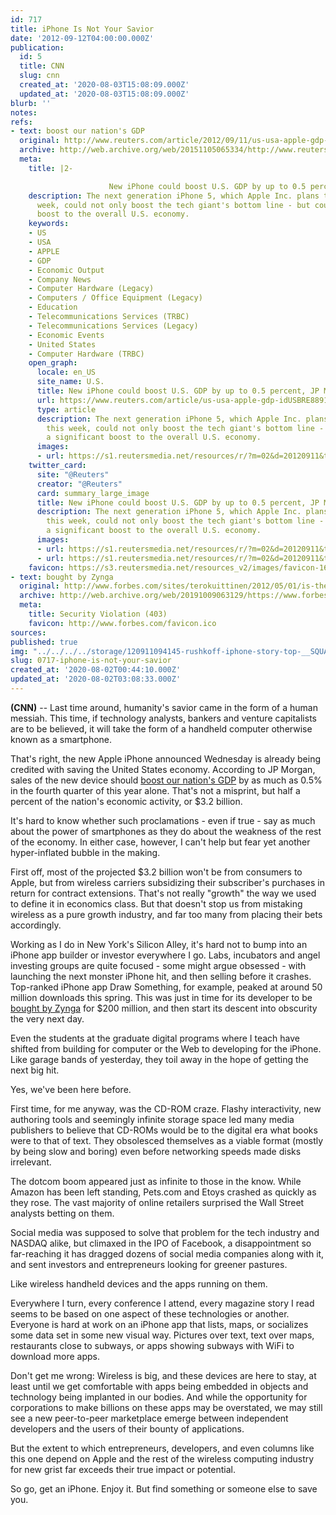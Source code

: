 ```yaml
---
id: 717
title: iPhone Is Not Your Savior
date: '2012-09-12T04:00:00.000Z'
publication:
  id: 5
  title: CNN
  slug: cnn
  created_at: '2020-08-03T15:08:09.000Z'
  updated_at: '2020-08-03T15:08:09.000Z'
blurb: ''
notes: 
refs:
- text: boost our nation's GDP
  original: http://www.reuters.com/article/2012/09/11/us-usa-apple-gdp-idUSBRE8891E720120911
  archive: http://web.archive.org/web/20151105065334/http://www.reuters.com/article/2012/09/11/us-usa-apple-gdp-idUSBRE8891E720120911
  meta:
    title: |2-

                      New iPhone could boost U.S. GDP by up to 0.5 percent, JP Morgan says - Reuters
    description: The next generation iPhone 5, which Apple Inc. plans to release this
      week, could not only boost the tech giant's bottom line - but could give a significant
      boost to the overall U.S. economy.
    keywords:
    - US
    - USA
    - APPLE
    - GDP
    - Economic Output
    - Company News
    - Computer Hardware (Legacy)
    - Computers / Office Equipment (Legacy)
    - Education
    - Telecommunications Services (TRBC)
    - Telecommunications Services (Legacy)
    - Economic Events
    - United States
    - Computer Hardware (TRBC)
    open_graph:
      locale: en_US
      site_name: U.S.
      title: New iPhone could boost U.S. GDP by up to 0.5 percent, JP Morgan says
      url: https://www.reuters.com/article/us-usa-apple-gdp-idUSBRE8891E720120911
      type: article
      description: The next generation iPhone 5, which Apple Inc. plans to release
        this week, could not only boost the tech giant's bottom line - but could give
        a significant boost to the overall U.S. economy.
      images:
      - url: https://s1.reutersmedia.net/resources/r/?m=02&d=20120911&t=2&i=651725552&w=1200&r=CBRE88A17ZV00
    twitter_card:
      site: "@Reuters"
      creator: "@Reuters"
      card: summary_large_image
      title: New iPhone could boost U.S. GDP by up to 0.5 percent, JP Morgan says
      description: The next generation iPhone 5, which Apple Inc. plans to release
        this week, could not only boost the tech giant's bottom line - but could give
        a significant boost to the overall U.S. economy.
      images:
      - url: https://s1.reutersmedia.net/resources/r/?m=02&d=20120911&t=2&i=651725552&w=1200&r=CBRE88A17ZV00
      - url: https://s1.reutersmedia.net/resources/r/?m=02&d=20120911&t=2&i=651725552&w=1200&r=CBRE88A17ZV00
    favicon: https://s3.reutersmedia.net/resources_v2/images/favicon-16x16.png
- text: bought by Zynga
  original: http://www.forbes.com/sites/terokuittinen/2012/05/01/is-the-omgpop-acquisition-haunting-zynga/
  archive: http://web.archive.org/web/20191009063129/https://www.forbes.com/sites/terokuittinen/2012/05/01/is-the-omgpop-acquisition-haunting-zynga/
  meta:
    title: Security Violation (403)
    favicon: http://www.forbes.com/favicon.ico
sources: 
published: true
img: "../../../../storage/120911094145-rushkoff-iphone-story-top-__SQUARESPACE_CACHEVERSION=1347460275025.jpeg"
slug: 0717-iphone-is-not-your-savior
created_at: '2020-08-02T00:44:10.000Z'
updated_at: '2020-08-02T03:08:33.000Z'
---
```

**(CNN)** -- Last time around, humanity's savior came in the form of a human messiah. This time, if technology analysts, bankers and venture capitalists are to be believed, it will take the form of a handheld computer otherwise known as a smartphone.

That's right, the new Apple iPhone announced Wednesday is already being credited with saving the United States economy. According to JP Morgan, sales of the new device should [boost our nation's GDP](http://www.reuters.com/article/2012/09/11/us-usa-apple-gdp-idUSBRE8891E720120911) by as much as 0.5% in the fourth quarter of this year alone. That's not a misprint, but half a percent of the nation's economic activity, or $3.2 billion.

It's hard to know whether such proclamations - even if true - say as much about the power of smartphones as they do about the weakness of the rest of the economy. In either case, however, I can't help but fear yet another hyper-inflated bubble in the making.

First off, most of the projected $3.2 billion won't be from consumers to Apple, but from wireless carriers subsidizing their subscriber's purchases in return for contract extensions. That's not really "growth" the way we used to define it in economics class. But that doesn't stop us from mistaking wireless as a pure growth industry, and far too many from placing their bets accordingly.

Working as I do in New York's Silicon Alley, it's hard not to bump into an iPhone app builder or investor everywhere I go. Labs, incubators and angel investing groups are quite focused - some might argue obsessed - with launching the next monster iPhone hit, and then selling before it crashes. Top-ranked iPhone app Draw Something, for example, peaked at around 50 million downloads this spring. This was just in time for its developer to be [bought by Zynga](http://www.forbes.com/sites/terokuittinen/2012/05/01/is-the-omgpop-acquisition-haunting-zynga/) for $200 million, and then start its descent into obscurity the very next day.

Even the students at the graduate digital programs where I teach have shifted from building for computer or the Web to developing for the iPhone. Like garage bands of yesterday, they toil away in the hope of getting the next big hit.

Yes, we've been here before.

First time, for me anyway, was the CD-ROM craze. Flashy interactivity, new authoring tools and seemingly infinite storage space led many media publishers to believe that CD-ROMs would be to the digital era what books were to that of text. They obsolesced themselves as a viable format (mostly by being slow and boring) even before networking speeds made disks irrelevant.

The dotcom boom appeared just as infinite to those in the know. While Amazon has been left standing, Pets.com and Etoys crashed as quickly as they rose. The vast majority of online retailers surprised the Wall Street analysts betting on them.

Social media was supposed to solve that problem for the tech industry and NASDAQ alike, but climaxed in the IPO of Facebook, a disappointment so far-reaching it has dragged dozens of social media companies along with it, and sent investors and entrepreneurs looking for greener pastures.

Like wireless handheld devices and the apps running on them.

Everywhere I turn, every conference I attend, every magazine story I read seems to be based on one aspect of these technologies or another. Everyone is hard at work on an iPhone app that lists, maps, or socializes some data set in some new visual way. Pictures over text, text over maps, restaurants close to subways, or apps showing subways with WiFi to download more apps.

Don't get me wrong: Wireless is big, and these devices are here to stay, at least until we get comfortable with apps being embedded in objects and technology being implanted in our bodies. And while the opportunity for corporations to make billions on these apps may be overstated, we may still see a new peer-to-peer marketplace emerge between independent developers and the users of their bounty of applications.

But the extent to which entrepreneurs, developers, and even columns like this one depend on Apple and the rest of the wireless computing industry for new grist far exceeds their true impact or potential.

So go, get an iPhone. Enjoy it. But find something or someone else to save you.
